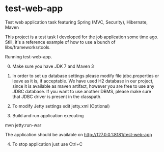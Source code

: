 test-web-app
============

Test web application task featuring Spring (MVC, Security), Hibernate, Maven

This project is a test task I developed for the job application some time ago. Still, it's a reference example of how to use a bunch of libs/frameworks/tools.

Running test-web-app.

0. Make sure you have JDK 7 and Maven 3

1. In order to set up database settings please modify file jdbc.properties or leave as it is, if acceptable.
We have used H2 database in our project, since it is available as maven artifact, however you are free to use any JDBC database. If you want to use another DBMS, please make sure that JDBC driver is present in the classpath.

2. To modify Jetty settings edit jetty.xml (Optional)

3. Build and run application executing

mvn jetty:run-war

The application should be available on
http://127.0.0.1:8181/test-web-app

4. To stop application just use Ctrl+C
